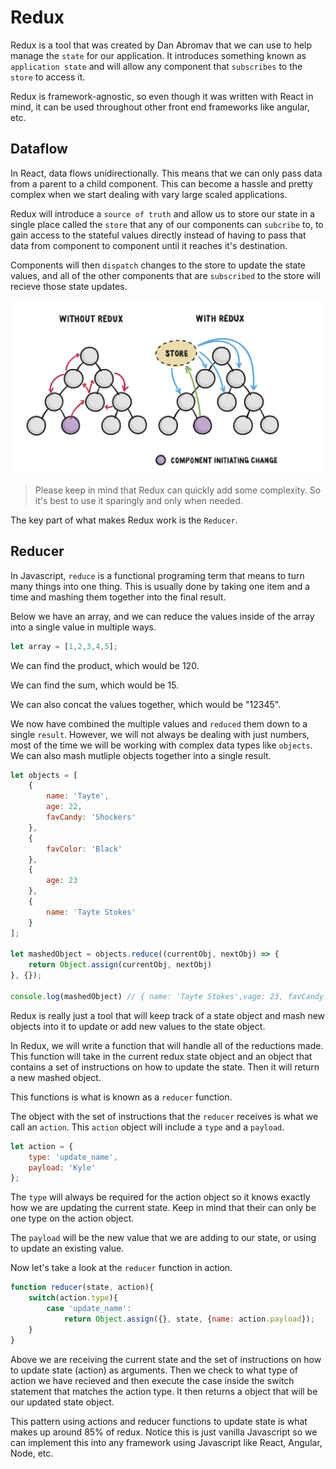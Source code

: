 # Redux

Redux is a tool that was created by Dan Abromav that we can use to help manage the `state` for our application. It introduces something known as `application state` and will allow any component that `subscribes` to the `store` to access it.

Redux is framework-agnostic, so even though it was written with React in mind, it can be used throughout other front end frameworks like angular, etc.

## Dataflow

In React, data flows unidirectionally. This means that we can only pass data from a parent to a child component. This can become a hassle and pretty complex when we start dealing with vary large scaled applications.

Redux will introduce a `source of truth` and allow us to store our state in a single place called the `store` that any of our components can `subcribe` to, to gain access to the stateful values directly instead of having to pass that data from component to component until it reaches it's destination.

Components will then `dispatch` changes to the store to update the state values, and all of the other components that are `subscribed` to the store will recieve those state updates.

![Redux VS No Redux](images/reduxflow.png)

> Please keep in mind that Redux can quickly add some complexity. So it's best to use it sparingly and only when needed.

The key part of what makes Redux work is the `Reducer`.

## Reducer

In Javascript, `reduce` is a functional programing term that means to turn many things into one thing. This is usually done by taking one item and a time and mashing them together into the final result.

Below we have an array, and we can reduce the values inside of the array into a single value in multiple ways.

```js
let array = [1,2,3,4,5];
```

We can find the product, which would be 120.

We can find the sum, which would be 15.

We can also concat the values together, which would be "12345".

We now have combined the multiple values and `reduced` them down to a single `result`. However, we will not always be dealing with just numbers, most of the time we will be working with complex data types like `objects`. We can also mash mutliple objects together into a single result.

```js
let objects = [
    {
        name: 'Tayte',
        age: 22,
        favCandy: 'Shockers'
    },
    {
        favColor: 'Black'
    },
    {
        age: 23
    },
    {
        name: 'Tayte Stokes'
    }
];

let mashedObject = objects.reduce((currentObj, nextObj) => {
    return Object.assign(currentObj, nextObj)
}, {});

console.log(mashedObject) // { name: 'Tayte Stokes',vage: 23, favCandy: 'Shockers', favColor: 'Black' }
```

Redux is really just a tool that will keep track of a state object and mash new objects into it to update or add new values to the state object.

In Redux, we will write a function that will handle all of the reductions made. This function will take in the current redux state object and an object that contains a set of instructions on how to update the state. Then it will return a new mashed object.

This functions is what is known as a `reducer` function.

The object with the set of instructions that the `reducer` receives is what we call an `action`. This `action` object will include a `type` and a `payload`.

```js
let action = {
    type: 'update_name',
    payload: 'Kyle'
};
```

The `type` will always be required for the action object so it knows exactly how we are updating the current state. Keep in mind that their can only be one type on the action object.

The `payload` will be the new value that we are adding to our state, or using to update an existing value.

Now let's take a look at the `reducer` function in action.

```js
function reducer(state, action){
    switch(action.type){
        case 'update_name':
            return Object.assign({}, state, {name: action.payload});
    }
}
```

Above we are receiving the current state and the set of instructions on how to update state (action) as arguments. Then we check to what type of action we have recieved and then execute the case inside the switch statement that matches the action type. It then returns a object that will be our updated state object.

This pattern using actions and reducer functions to update state is what makes up around 85% of redux. Notice this is just vanilla Javascript so we can implement this into any framework using Javascript like React, Angular, Node, etc.